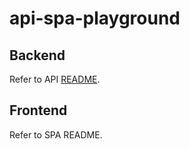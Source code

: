 # api-spa-playground

## Backend
Refer to API [README](api/README.md).

## Frontend
Refer to SPA README.